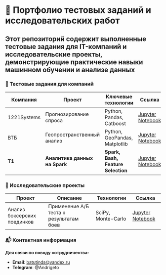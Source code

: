 # 📂 Портфолио тестовых заданий и исследовательских работ

Этот репозиторий содержит выполненные тестовые задания для IT-компаний и исследовательские проекты, демонстрирующие практические навыки машинном обучении и анализе данных
---

### 💼 Тестовые задания для компаний
| Компания       | Проект                          | Ключевые технологии           | Ссылка |
|----------------|---------------------------------|-------------------------------|--------|
| 1221Systems    | Прогнозирование спроса          | Python, Pandas, Catboost      | [Jupyter Notebook](1221Systems%20Прогноз%20спроса.ipynb) |
| ВТБ            | Геопространственный анализ      | Python, GeoPandas, Matplotlib | [Jupyter Notebook](VTB%20Геоаналитика.ipynb) |
| **T1**         | **Аналитика данных на Spark**   | **Spark, Bash, Feature Selection** | [Jupyter Notebook](T1.SPARK,BASH,ML.ipynb) |

### 🔬 Исследовательские проекты
| Проект                          | Описание                                     | Технологии                     | Ссылка |
|---------------------------------|----------------------------------------------|--------------------------------|--------|
| Анализ боксерских поединков     | Применение А/Б теста к результатам боев      | SciPy, Monte-Carlo             | [Jupyter Notebook](АБ-тест.Бокс.Beterbiev%20-%20Bivol.ipynb) |

### 📬 Контактная информация
**Для связи по поводу сотрудничества:**
- **Email**: batutinds@yandex.ru
- **Telegram**: @Andrigeto

